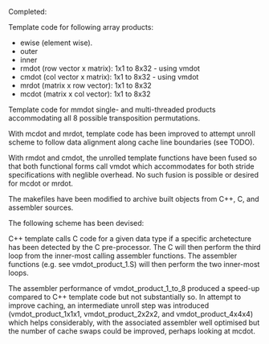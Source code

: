 Completed:

Template code for following array products:

- ewise (element wise).
- outer
- inner
- rmdot (row vector x matrix): 1x1 to 8x32 - using vmdot
- cmdot (col vector x matrix): 1x1 to 8x32 - using vmdot
- mrdot (matrix x row vector): 1x1 to 8x32
- mcdot (matrix x col vector): 1x1 to 8x32

Template code for mmdot single- and multi-threaded products accommodating all 8 possible transposition permutations.

With mcdot and mrdot, template code has been improved to attempt unroll scheme to follow data alignment along cache line
boundaries (see TODO).

With rmdot and cmdot, the unrolled template functions have been fused so that both functional forms call vmdot which
accommodates for both stride specifications with neglible overhead. No such fusion is possible or desired for mcdot or
mrdot.

The makefiles have been modified to archive built objects from C++, C, and assembler sources.

The following scheme has been devised:

C++ template calls C code for a given data type if a specific archetecture has been detected by the C pre-processor.
The C will then perform the third loop from the inner-most calling assembler functions.
The assembler functions (e.g. see vmdot_product_1.S) will then perform the two inner-most loops.

The assembler performance of vmdot_product_1_to_8 produced a speed-up compared to C++ template code but not
substantially so. In attempt to improve caching, an intermediate unroll step was introduced (vmdot_product_1x1x1,
vmdot_product_2x2x2, and vmdot_product_4x4x4) which helps considerably, with the associated assembler well optimised but
the number of cache swaps could be improved, perhaps looking at mcdot.

